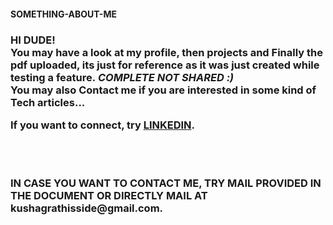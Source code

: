 <h4>SOMETHING-ABOUT-ME</h4>
<h3>HI DUDE!<br>   You may have a look at my profile, then projects and Finally the pdf uploaded, its just for reference as it was just created while testing a feature.<i> COMPLETE NOT SHARED :)</i><br>
  You may also Contact me if you are interested in some kind of Tech articles...

If you want to connect, try <a href="https://www.linkedin.com/in/kushagra-srivastava-b44b57200"> LINKEDIN</a>.</h3><br> <br>
<h3>IN CASE YOU WANT TO CONTACT ME, TRY MAIL PROVIDED IN THE DOCUMENT OR DIRECTLY MAIL AT kushagrathisside@gmail.com. </h3>
